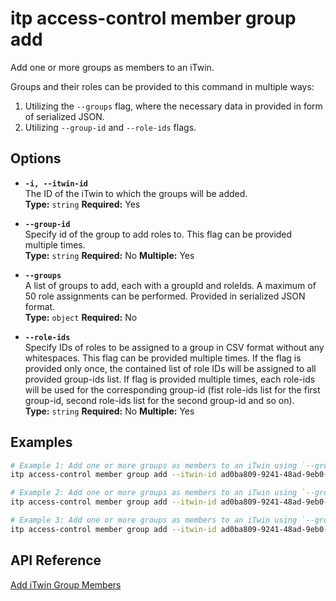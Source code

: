 # itp access-control member group add

Add one or more groups as members to an iTwin.

Groups and their roles can be provided to this command in multiple ways:
1) Utilizing the `--groups` flag, where the necessary data in provided in form of serialized JSON.
2) Utilizing `--group-id` and `--role-ids` flags.

## Options

- **`-i, --itwin-id`**  
  The ID of the iTwin to which the groups will be added.  
  **Type:** `string` **Required:** Yes

- **`--group-id`**  
  Specify id of the group to add roles to. This flag can be provided multiple times.  
  **Type:** `string` **Required:** No **Multiple:** Yes

- **`--groups`**  
  A list of groups to add, each with a groupId and roleIds. A maximum of 50 role assignments can be performed. Provided in serialized JSON format.  
  **Type:** `object` **Required:** No

- **`--role-ids`**  
  Specify IDs of roles to be assigned to a group in CSV format without any whitespaces. This flag can be provided multiple times. If the flag is provided only once, the contained list of role IDs will be assigned to all provided group-ids list. If flag is provided multiple times, each role-ids will be used for the corresponding group-id (fist role-ids list for the first group-id, second role-ids list for the second group-id and so on).  
  **Type:** `string` **Required:** No **Multiple:** Yes

## Examples

```bash
# Example 1: Add one or more groups as members to an iTwin using `--groups` flag.
itp access-control member group add --itwin-id ad0ba809-9241-48ad-9eb0-c8038c1a1d51 --groups '[{"groupId": "group1-id", "roleIds": ["5abbfcef-0eab-472a-b5f5-5c5a43df34b1", "83ee0d80-dea3-495a-b6c0-7bb102ebbcc3"]}, {"groupId": "group2-id", "roleIds": ["5abbfcef-0eab-472a-b5f5-5c5a43df34b1"]}]'

# Example 2: Add one or more groups as members to an iTwin using `--group-id` and `--role-ids` flags.
itp access-control member group add --itwin-id ad0ba809-9241-48ad-9eb0-c8038c1a1d51 --group-id group1-id --group-id group2-id --role-ids 5abbfcef-0eab-472a-b5f5-5c5a43df34b1,83ee0d80-dea3-495a-b6c0-7bb102ebbcc3 --role-ids 5abbfcef-0eab-472a-b5f5-5c5a43df34b1

# Example 3: Add one or more groups as members to an iTwin using `--group-id` and `--role-ids` flags. Assign the same list of roles to all groups.
itp access-control member group add --itwin-id ad0ba809-9241-48ad-9eb0-c8038c1a1d51 --group-id group1-id --group-id group2-id --role-ids 5abbfcef-0eab-472a-b5f5-5c5a43df34b1,83ee0d80-dea3-495a-b6c0-7bb102ebbcc3
```

## API Reference

[Add iTwin Group Members](https://developer.bentley.com/apis/access-control-v2/operations/add-itwin-group-members/)